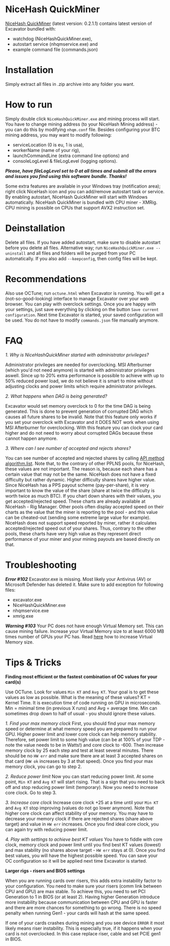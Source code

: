 # NiceHash QuickMiner
[NiceHash QuickMiner](NH_QuickMiner_v0.2.1.1_Excavator_b549.zip) (latest version: 0.2.1.1) contains latest version of Excavator bundled with:
* watchdog (NiceHashQuickMiner.exe),
* autostart service (nhqmservice.exe) and
* example command file (commands.json)

# Installation
Simply extract all files in .zip archive into any folder you want.

# How to run
Simply double click `NiceHashQuickMiner.exe` and mining process will start. You have to change mining address (to your NiceHash Mining address) - you can do this by modifying `nhqm.conf` file. Besides configuring your BTC mining address, you may want to modify following:
* serviceLocation (0 is eu, 1 is usa),
* workerName (name of your rig),
* launchCommandLine (extra command line options) and
* consoleLogLevel & fileLogLevel (logging options).

**_Please, have fileLogLevel set to 0 at all times and submit all the errors and issues you find using this software bundle. Thanks!_**

Some extra features are available in your Windows tray (notification area); right click NiceHash icon and you can add/remove autostart task or service. By enabling autostart, NiceHash QuickMiner will start with Windows automatically. NiceHash QuickMiner is bundled with CPU miner - XMRig. CPU mining is possible on CPUs that support AVX2 instruction set.

# Deinstallation
Delete all files. If you have added autostart, make sure to disable autostart before you delete all files.
Alternative way; run `NiceHashQuickMiner.exe --uninstall` and all files and folders will be purged from your PC automatically. If you also add `--keepconfig`, then config files will be kept.

# Recommendations
Also use OCTune; run `octune.html` when Excavator is running. You will get a (not-so-good-looking) interface to manage Excavator over your web browser. You can play with overclock settings. Once you are happy with your settings, just save everything by clicking on the button `Save current configuration`. Next time Excavator is started, your saved configuration will be used. You do not have to modify `commands.json` file manually anymore.

# FAQ
_1. Why is NiceHashQuickMiner started with administrator privileges?_

Administrator privileges are needed for overclocking. MSI Afterburner (which you'd not need anymore) is started with administrator privileges aswell. Since up to 20% extra performance is possible to achieve with up to 50% reduced power load, we do not believe it is smart to mine without adjusting clocks and power limits which require administrator privileges.

_2. What happens when DAG is being generated?_

Excavator would set memory overclock to 0 for the time DAG is being generated. This is done to prevent generation of corrupted DAG which causes all future shares to be invalid. Note that this feature only works if you set your overclock with Excavator and it DOES NOT work when using MSI Afterburner for overclocking. With this feature you can clock your card higher and do not need to worry about corrupted DAGs because these cannot happen anymore.

_3. Where can I see number of accepted and rejects shares?_

You can see number of accepted and rejected shares by calling [API method algorithm.list](https://github.com/nicehash/excavator/tree/master/api#algorithm-list). Note that, to the contrary of other PPLNS pools, for NiceHash, these values are not important. The reason is, because each share has a certain value that may not be the same. NiceHash does not have a fixed difficulty but rather dynamic. Higher difficulty shares have higher value. Since NiceHash has a PPS payout scheme (pay-per-share), it is very important to know the value of the share (share at twice the difficulty is worth twice as much BTC). If you chart down shares with their values, you get accepted/rejected speed. These charts are already available at NiceHash - Rig Manager. Other pools often display accepted speed on their charts as the value that the miner is reporting to the pool - and this value can be cheated-out (sending some extreme large value for example). NiceHash does not support speed reported by miner, rather it calculates accepted/rejected speed out of your shares. Thus, contrary to the other pools, these charts have very high value as they represent direct performance of your miner and your mining payouts are based directly on that.

# Troubleshooting

**_Error #102_** Excavator.exe is missing. Most likely your Antivirus (AV) or Microsoft Defender has deleted it. Make sure to add exception for following files:
* excavator.exe
* NiceHashQuickMiner.exe
* nhqmservice.exe
* xmrig.exe

**_Warning #103_** Your PC does not have enough Virtual Memory set. This can cause mining failure. Increase your Virtual Memory size to at least 6000 MB times number of GPUs your PC has. Read [here](https://www.nicehash.com/blog/post/how-to-increase-virtual-memory-on-windows) how to increase Virtual Memory size.

# Tips & Tricks

**Finding most efficient or the fastest combination of OC values for your card(s)**

Use OCTune. Look for values `Min KT` and `Avg KT`. Your goal is to get these values as low as possible. What is the meaning of these values? KT = Kernel Time. It is execution time of code running on GPU in microseconds. Min = minimal time (in previous X runs) and Avg = average time. Min can sometimes drop down to half of usual - you should ignore these values.

_1. Find your max memory clock_
First, you should find your max memory speed or determine at what memory speed you are prepared to run your GPU. Higher power limit and lower core clock can help memory stability. Therefore, set power limit to some high value (can be at 100% of your TDP - note the value needs to be in Watts!) and core clock to -600. Then increase memory clock by 25 each step and test at least several minutes. There should be no `HW err` and make sure there are at least 3 accepted shares on that card (`HW ok` increases by 3 at that speed). Once you find your max memory clock, you can go to step 2.

_2. Reduce power limit_
Now you can start reducing power limit. At some point, `Min KT` and `Avg KT` will start rising. That is a sign that you need to back off and stop reducing power limit (temporary). Now you need to increase core clock. Go to step 3.

_3. Increase core clock_
Increase core clock +25 at a time until your `Min KT` and `Avg KT` stop improving (values do not go lower anymore). Note that higher core clock can affect stability of your memory. You may have to decrease your memory clock if there are rejected shares (share above target) and value in `HW err` increases. Once you find ideal core clock, you can again try with reducing power limit.

_4. Play with settings to achieve best KT values_
You have to fiddle with core clock, memory clock and power limit until you find best KT values (lowest) and max stability (no shares above target - `HW err` stays at 0). Once you find best values, you will have the highest possible speed. You can save your OC configuration so it will be applied next time Excavator is started.

**Larger rigs - risers and BIOS settings**

When you are running cards over risers, this adds extra instability factor to your configuration. You need to make sure your risers (comm link between CPU and GPU) are max stable. To achieve this, you need to set PCI Generation to 1 in BIOS (or at least 2). Having higher Generation introduce more instability because communication between CPU and GPU is faster and there are more chances for something to go wrong. There is no speed penalty when running Gen1 - your cards will hash at the same speed.

If one of your cards crashes during mining and you see device `ERROR` it most likely means riser instability. This is especially true, if it happens when your card is not overclocked. In this case replace riser, cable and set PCIE gen1 in BIOS.
